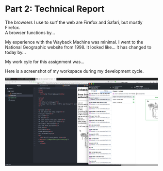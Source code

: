 <h1>Part 2: Technical Report </h1>
<p>The browsers I use to surf the web are Firefox and Safari, but mostly Firefox.</br>
A browser functions by...</br>
</p>
<p>My experience with the Wayback Machine was minimal. I went to the National Geographic website from 1998. It looked like... It has changed to today by...</br>
</p>
<p> My work cyle for this assignment was...
</p>
<p>Here is a screenshot of my workspace during my development cycle.</p>
<img src="./images/project-1-screenshot.png"/>
